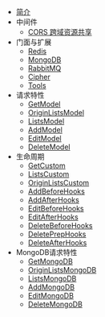 * [简介](/)
* 中间件
    * [CORS 跨域资源共享](middleware/cors)
* 门面与扩展
    * [Redis](facade/redis)
    * [MongoDB](facade/mongodb)
    * [RabbitMQ](facade/rabbitmq)
    * [Cipher](facade/cipher)
    * [Tools](facade/tools)
* 请求特性
    * [GetModel](traits/getModel)
    * [OriginListsModel](traits/originListsModel)
    * [ListsModel](traits/listsModel)
    * [AddModel](traits/addModel)
    * [EditModel](traits/editModel)
    * [DeleteModel](traits/deleteModel)
* 生命周期
    * [GetCustom](lifecycle/getCustom)
    * [ListsCustom](lifecycle/listsCustom)
    * [OriginListsCustom](lifecycle/originListsCustom)
    * [AddBeforeHooks](lifecycle/addBeforeHooks)
    * [AddAfterHooks](lifecycle/addAfterHooks)
    * [EditBeforeHooks](lifecycle/editBeforeHooks)
    * [EditAfterHooks](lifecycle/editAfterHooks)
    * [DeleteBeforeHooks](lifecycle/deleteBeforeHooks)
    * [DeletePrepHooks](lifecycle/deletePrepHooks.md)
    * [DeleteAfterHooks](lifecycle/deleteAfterHooks)
* MongoDB请求特性
    * [GetMongoDB](traits/getMongoDB)
    * [OriginListsMongoDB](traits/originListsMongoDB)
    * [ListsMongoDB](traits/listsMongoDB)
    * [AddMongoDB](traits/addMongoDB)
    * [EditMongoDB](traits/editMongoDB)
    * [DeleteMongoDB](traits/deleteMongoDB)